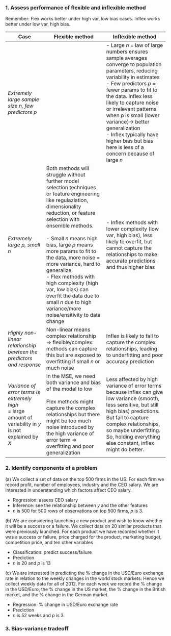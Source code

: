 ### 1. Assess performance of flexible and inflexible method

Remember: Flex works better under high var, low bias cases. Inflex works better under low var, high bias.

|Case |Flexible method | Inflexible method |
|-|-|-|
|*Extremely large sample size $n$, few predictors $p$*|  | - Large $n$ = law of large numbers ensures sample averages converge to population parameters, reducing variability in estimates<br>- Few predictors $p$ = fewer params to fit to the data. Inflex less likely to capture noise or irrelevant patterns when $p$ is small (lower variance)-> better generalization<br>- Inflex typically have higher bias but bias here is less of a concern because of large $n$|
|*Extremely large $p$, small $n$* | Both methods will struggle without further model selection techniques or feature engineering like regulaziation, dimensionality reduction, or feature selection with ensemble methods. <br><br>- Small $n$ means high bias, large $p$ means more params to fit to the data, more noise = more variance, hard to generalize <br> - Flex methods with high complexity (high var, low bias) can overfit the data due to small $n$ due to high variance/more noise/ensitivity to data change | - Inflex methods with lower complexity (low var, high bias), less likely to overfit, but cannot capture the relationships to make accurate predictions and thus higher bias|
|*Highly non-linear relationship bewteen the predictors and response* | Non-linear means complex relationship => flexible/complex methods can capture this but are exposed to overfitting if small $n$ or much noise | Inflex is likely to fail to capture the complex relationships, leading to underfitting and poor accuracy prediction |
|*Variance of error terms is extremely high* <br> = large amount of variability in $y$ is not explained by $X$ | In the MSE, we need both variance and bias of the model to low <br><br> Flex methods might capture the complex relationships but there might be too much noise introduced by the high variance of error term => overfitting and poor generalization | Less affected by high variance of error terms because inflex can give low variance (smooth, less sensitive, but still high bias) predictions. But fail to capture complex relationships, so maybe underfitting. So, holding everything else constant, inflex might do better. 

### 2. Identify components of a problem

(a) We collect a set of data on the top 500 firms in the US. For each firm we record profit, number of employees, industry and the CEO salary. We are interested in understanding which factors affect CEO salary.
- Regression: assess CEO salary
- Inference: see the relationship between $y$ and the other features
- $n$ is 500 for 500 rows of observations on top 500 firms, $p$ is 3. 

(b) We are considering launching a new product and wish to know whether it will be a success or a failure. We collect data on 20 similar products that were previously launched. For each product we have recorded whether it was a success or failure, price charged for the product, marketing budget, competition price, and ten other variables
- Classification: predict success/failure
- Prediction
- $n$ is 20 and $p$ is 13

(c) We are interested in predicting the % change in the USD/Euro exchange rate in relation to the weekly changes in the world stock markets. Hence we collect weekly data for all of 2012. For each week we record the % change in the USD/Euro, the % change in the US market, the % change in the British market, and the % change in the German market.
- Regression: % change in USD/Euro exchange rate
- Prediction
- $n$ is 52 weeks and $p$ is 3.

### 3. Bias-variance tradeoff